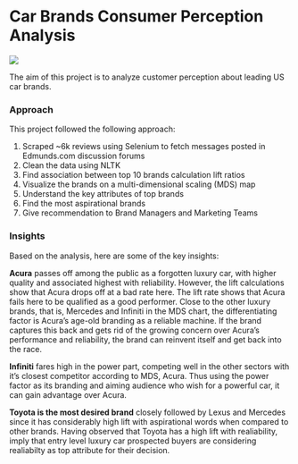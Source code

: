 # Car Brands Consumer Perception Analysis
![](https://4.bp.blogspot.com/-YA0bdWXYwfk/V8-D-6PtpyI/AAAAAAAAAIs/QwXYOgckevkHfK2xOfFha3CijyQqUViOQCLcB/s1600/GfK-Blog-Automotive-UX-4-considerations-for-innovating-the-automotive-industry-Blog.jpg)

The aim of this project is to analyze customer perception about leading US car brands.

### Approach
This project followed the following approach:
  1. Scraped ~6k reviews using Selenium to fetch messages posted in Edmunds.com discussion forums
  2. Clean the data using NLTK
  3. Find association between top 10 brands calculation lift ratios
  4. Visualize the brands on a multi-dimensional scaling (MDS) map
  5. Understand the key attributes of top brands
  6. Find the most aspirational brands
  7. Give recommendation to Brand Managers and Marketing Teams

### Insights
Based on the analysis, here are some of the key insights:

**Acura** passes off among the public as a forgotten luxury car, with higher quality and associated highest with reliability. However, the lift calculations show that Acura drops off at a bad rate here. The lift rate shows that Acura fails here to be qualified as a good performer. Close to the other luxury brands, that is, Mercedes and Infiniti in the MDS chart, the differentiating factor is Acura’s age-old branding as a reliable machine. If the brand captures this back and gets rid of the growing concern over Acura’s performance and reliability, the brand can reinvent itself and get back into the race.

**Infiniti** fares high in the power part, competing well in the other sectors with it’s closest competitor according to MDS, Acura. Thus using the power factor as its branding and aiming audience who wish for a powerful car, it can gain advantage over Acura.

**Toyota is the most desired brand** closely followed by Lexus and Mercedes since it has considerably high lift with aspirational words when compared to other brands. Having observed that Toyota has a high lift with realiability, imply that entry level luxury car prospected buyers are considering realiabilty as top attribute for their decision.
